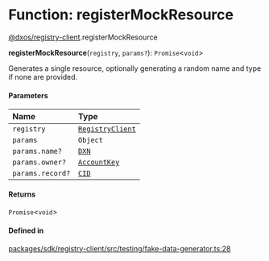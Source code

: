 # Function: registerMockResource

[@dxos/registry-client](../modules/dxos_registry_client.md).registerMockResource

**registerMockResource**(`registry`, `params?`): `Promise`<`void`\>

Generates a single resource, optionally generating a random name and type if none are provided.

#### Parameters

| Name | Type |
| :------ | :------ |
| `registry` | [`RegistryClient`](../classes/dxos_registry_client.RegistryClient.md) |
| `params` | `Object` |
| `params.name?` | [`DXN`](../classes/dxos_registry_client.DXN.md) |
| `params.owner?` | [`AccountKey`](../classes/dxos_registry_client.AccountKey.md) |
| `params.record?` | [`CID`](../classes/dxos_registry_client.CID.md) |

#### Returns

`Promise`<`void`\>

#### Defined in

[packages/sdk/registry-client/src/testing/fake-data-generator.ts:28](https://github.com/dxos/dxos/blob/main/packages/sdk/registry-client/src/testing/fake-data-generator.ts#L28)
